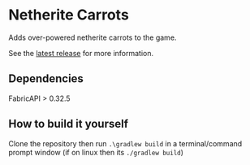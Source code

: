 # Netherite Carrots

Adds over-powered netherite carrots to the game.

See the [latest release](https://github.com/boafur/Netherite-Carrots/releases/latest) for more information.

## Dependencies

FabricAPI > 0.32.5

## How to build it yourself

Clone the repository then run `.\gradlew build` in a terminal/command prompt window (if on linux then its `./gradlew build`)
